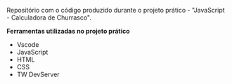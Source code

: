 Repositório com o código produzido durante o projeto prático - "JavaScript - Calculadora de Churrasco".

**Ferramentas utilizadas no projeto prático**

* Vscode
* JavaScript
* HTML
* CSS
* TW DevServer
